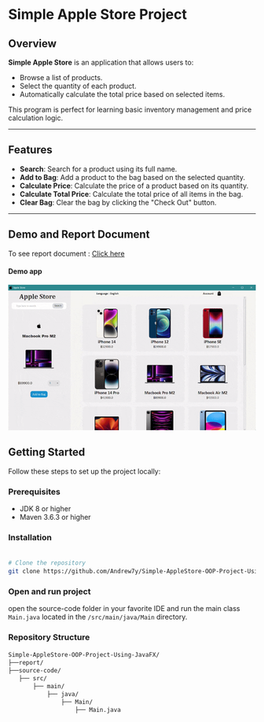 # Simple Apple Store Project
## Overview

**Simple Apple Store** is an application that allows users to:
- Browse a list of products.
- Select the quantity of each product.
- Automatically calculate the total price based on selected items.

This program is perfect for learning basic inventory management and price calculation logic.

---

##  Features

- **Search**: Search for a product using its full name.
- **Add to Bag**: Add a product to the bag based on the selected quantity.
- **Calculate Price**: Calculate the price of a product based on its quantity.
- **Calculate Total Price**: Calculate the total price of all items in the bag.
- **Clear Bag**: Clear the bag by clicking the "Check Out" button.


---
## Demo and Report Document
 To see report document : [Click here](report/รายงาน%20Simple%20Apple%20Store%20Project.pdf)
#### Demo app 
![Project Demo](report/demo.gif)

## Getting Started

Follow these steps to set up the project locally:

### Prerequisites
- JDK 8 or higher
- Maven 3.6.3 or higher

### Installation
```bash

# Clone the repository
git clone https://github.com/Andrew7y/Simple-AppleStore-OOP-Project-Using-JavaFX.git
```
### Open and run project
open the source-code folder in your favorite IDE and run the main class `Main.java` located in the `/src/main/java/Main` directory.

### Repository Structure
```
Simple-AppleStore-OOP-Project-Using-JavaFX/
├──report/
├──source-code/
   ├── src/
       ├── main/
           ├── java/
               ├── Main/
                   ├── Main.java
```


